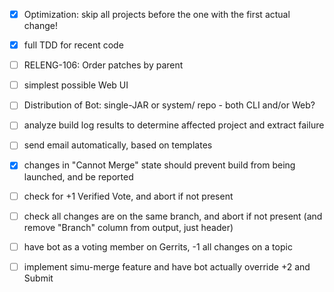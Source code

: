 * [X] Optimization: skip all projects before the one with the first actual change!

* [X] full TDD for recent code

* [ ] RELENG-106: Order patches by parent

* [ ] simplest possible Web UI

* [ ] Distribution of Bot: single-JAR or system/ repo - both CLI and/or Web?

* [ ] analyze build log results to determine affected project and extract failure

* [ ] send email automatically, based on templates

* [X] changes in "Cannot Merge" state should prevent build from being launched, and be reported

* [ ] check for +1 Verified Vote, and abort if not present

* [ ] check all changes are on the same branch, and abort if not present (and remove "Branch" column from output, just header)

* [ ] have bot as a voting member on Gerrits, -1 all changes on a topic

* [ ] implement simu-merge feature and have bot actually override +2 and Submit
